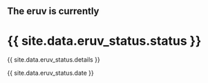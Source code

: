 <html>
<head>
    <title>Fair Lawn Eruv is currently {{ site.data.eruv_status.status }}</title>
</head>


<body style = "
        {% if site.data.eruv_status.status == 'Up' %}
                background-color: green;
        {% elsif site.data.eruv_status.status == 'Down' %}
                background-color: red;
        {% endif %}
">
        <div class="eruv {{ site.data.eruv_status.status }}">
                <h2>The eruv is currently</h2>
                <h1>{{ site.data.eruv_status.status }}</h1>
                <p class="details">{{ site.data.eruv_status.details }}</p>
                <p class="date">{{ site.data.eruv_status.date }}</p>
        </div>
</body>

</html> 